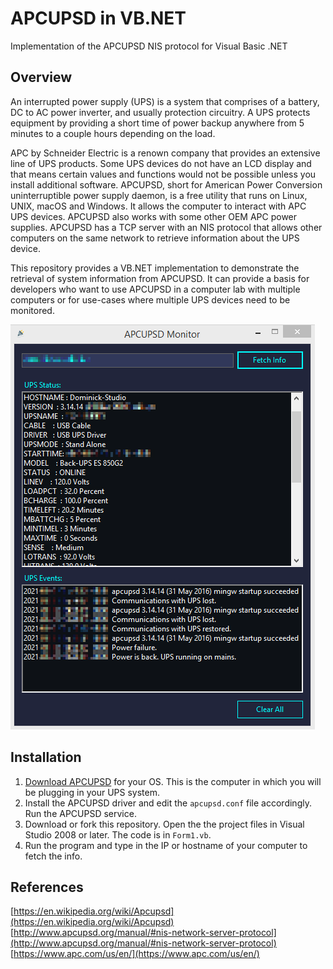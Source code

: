 # APCUPSD in VB.NET
Implementation of the APCUPSD NIS protocol for Visual Basic .NET

## Overview ##
An interrupted power supply (UPS) is a system that comprises of a battery, DC to AC power inverter, and usually protection circuitry. A UPS protects equipment by providing a short time of power backup anywhere from 5 minutes to a couple hours depending on the load.

APC by Schneider Electric is a renown company that provides an extensive line of UPS products. Some UPS devices do not have an LCD display and that means certain values and functions would not be possible unless you install additional software. APCUPSD, short for American Power Conversion uninterruptible power supply daemon, is a free utility that runs on Linux, UNIX, macOS and Windows. It allows the computer to interact with APC UPS devices. APCUPSD also works with some other OEM APC power supplies. APCUPSD has a TCP server with an NIS protocol that allows other computers on the same network to retrieve information about the UPS device.

This repository provides a VB.NET implementation to demonstrate the retrieval of system information from APCUPSD. It can provide a basis for developers who want to use APCUPSD in a computer lab with multiple computers or for use-cases where multiple UPS devices need to be monitored.

![APCUPSD App](https://raw.githubusercontent.com/dominicklee/APCUPSD-in-VB.NET/main/screenshot.png)

## Installation ##
1. [Download APCUPSD](http://www.apcupsd.org) for your OS. This is the computer in which you will be plugging in your UPS system. 
2. Install the APCUPSD driver and edit the `apcupsd.conf` file accordingly. Run the APCUPSD service.
3. Download or fork this repository. Open the the project files in Visual Studio 2008 or later. The code is in `Form1.vb`.
4. Run the program and type in the IP or hostname of your computer to fetch the info.

## References ##
[https://en.wikipedia.org/wiki/Apcupsd](https://en.wikipedia.org/wiki/Apcupsd)<br />
[http://www.apcupsd.org/manual/#nis-network-server-protocol](http://www.apcupsd.org/manual/#nis-network-server-protocol)<br />
[https://www.apc.com/us/en/](https://www.apc.com/us/en/)